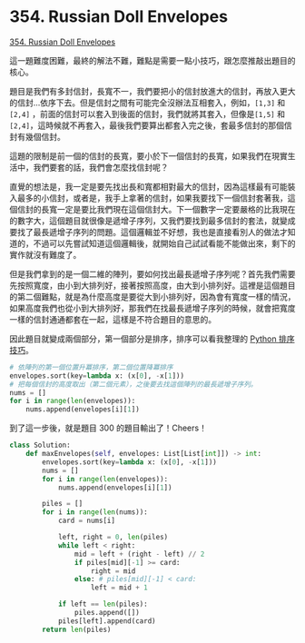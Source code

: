 # 354. Russian Doll Envelopes

[354. Russian Doll Envelopes](https://leetcode.com/problems/russian-doll-envelopes/)

這一題難度困難，最終的解法不難，難點是需要一點小技巧，跟怎麼推敲出題目的核心。

題目是我們有多封信封，長寬不一，我們要把小的信封放進大的信封，再放入更大的信封...依序下去。但是信封之間有可能完全沒辦法互相套入，例如，`[1,3]` 和 `[2,4]` ，前面的信封可以套入到後面的信封，我們就將其套入，但像是`[1,5]` 和 `[2,4]`，這時候就不再套入，最後我們要算出都套入完之後，套最多信封的那個信封有幾個信封。

這題的限制是前一個的信封的長寬，要小於下一個信封的長寬，如果我們在現實生活中，我們要套的話，我們會怎麼找信封呢？

直覺的想法是，我一定是要先找出長和寬都相對最大的信封，因為這樣最有可能裝入最多的小信封，或者是，我手上拿著的信封，如果我要找下一個信封套著我，這個信封的長寬一定是要比我們現在這個信封大。下一個數字一定要嚴格的比我現在的數字大，這個題目就很像是遞增子序列，又我們要找到最多信封的套法，就變成要找了最長遞增子序列的問題。這個邏輯並不好想，我也是直接看別人的做法才知道的，不過可以先嘗試知道這個邏輯後，就開始自己試試看能不能做出來，剩下的實作就沒有難度了。

但是我們拿到的是一個二維的陣列，要如何找出最長遞增子序列呢？首先我們需要先按照寬度，由小到大排列好，接著按照高度，由大到小排列好。這裡是這個題目的第二個難點，就是為什麼高度是要從大到小排列好，因為會有寬度一樣的情況，如果高度我們也從小到大排列好，那我們在找最長遞增子序列的時候，就會把寬度一樣的信封通通都套在一起，這樣是不符合題目的意思的。

因此題目就變成兩個部分，第一個部分是排序，排序可以看我整理的 [Python 排序技巧](../../python-skills/sorting.md)。

```python
# 依陣列的第一個位置升冪排序，第二個位置降冪排序
envelopes.sort(key=lambda x: (x[0], -x[1]))
# 把每個信封的高度取出（第二個元素），之後要去找這個陣列的最長遞增子序列。
nums = []
for i in range(len(envelopes)):
    nums.append(envelopes[i][1])
```

到了這一步後，就是題目 300 的題目輸出了！Cheers！

```python
class Solution:
    def maxEnvelopes(self, envelopes: List[List[int]]) -> int:
        envelopes.sort(key=lambda x: (x[0], -x[1]))
        nums = []
        for i in range(len(envelopes)):
            nums.append(envelopes[i][1])

        piles = []
        for i in range(len(nums)):
            card = nums[i]

            left, right = 0, len(piles)
            while left < right:
                mid = left + (right - left) // 2
                if piles[mid][-1] >= card:
                    right = mid
                else: # piles[mid][-1] < card:
                    left = mid + 1

            if left == len(piles):
                piles.append([])
            piles[left].append(card)
        return len(piles)
```

